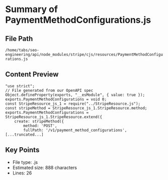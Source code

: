 # Summary of PaymentMethodConfigurations.js
  
## File Path
`/home/tabs/seo-engineering/api/node_modules/stripe/cjs/resources/PaymentMethodConfigurations.js`

## Content Preview
```
"use strict";
// File generated from our OpenAPI spec
Object.defineProperty(exports, "__esModule", { value: true });
exports.PaymentMethodConfigurations = void 0;
const StripeResource_js_1 = require("../StripeResource.js");
const stripeMethod = StripeResource_js_1.StripeResource.method;
exports.PaymentMethodConfigurations = StripeResource_js_1.StripeResource.extend({
    create: stripeMethod({
        method: 'POST',
        fullPath: '/v1/payment_method_configurations',
[...truncated...]
```

## Key Points
- File type: .js
- Estimated size: 888 characters
- Lines: 26
